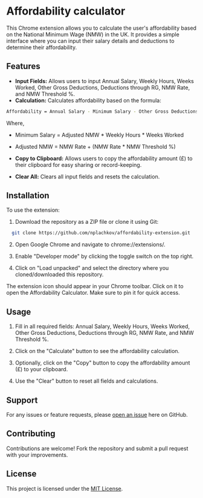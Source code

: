 # Affordability calculator
This Chrome extension allows you to calculate the user's affordability based on the National Minimum Wage (NMW) in the UK. It provides a simple interface where you can input their salary details and deductions to determine their affordability.

## Features
- **Input Fields:** Allows users to input Annual Salary, Weekly Hours, Weeks Worked, Other Gross Deductions, Deductions through RG, NMW Rate, and NMW Threshold %.
- **Calculation:** Calculates affordability based on the formula:

```bash
Affordability = Annual Salary - Minimum Salary - Other Gross Deductions - Deductions through RG
```

Where,

- Minimum Salary = Adjusted NMW * Weekly Hours * Weeks Worked

- Adjusted NMW = NMW Rate + (NMW Rate * NMW Threshold %)

- **Copy to Clipboard:** Allows users to copy the affordability amount (£) to their clipboard for easy sharing or record-keeping.

- **Clear All:** Clears all input fields and resets the calculation.

## Installation
To use the extension:

1. Download the repository as a ZIP file or clone it using Git:

```bash
  git clone https://github.com/nplachkov/affordability-extension.git
```

2. Open Google Chrome and navigate to chrome://extensions/.

3. Enable "Developer mode" by clicking the toggle switch on the top right.

4. Click on "Load unpacked" and select the directory where you cloned/downloaded this repository.

The extension icon should appear in your Chrome toolbar. Click on it to open the Affordability Calculator. Make sure to pin it for quick access.

## Usage
1. Fill in all required fields: Annual Salary, Weekly Hours, Weeks Worked, Other Gross Deductions, Deductions through RG, NMW Rate, and NMW Threshold %.

2. Click on the "Calculate" button to see the affordability calculation.

3. Optionally, click on the "Copy" button to copy the affordability amount (£) to your clipboard.

4. Use the "Clear" button to reset all fields and calculations.

## Support
For any issues or feature requests, please [open an issue](https://github.com/nplachkov/affordability-extension/issues) here on GitHub.

## Contributing
Contributions are welcome! Fork the repository and submit a pull request with your improvements.

## License
This project is licensed under the [MIT License](https://github.com/git/git-scm.com/blob/main/MIT-LICENSE.txt).
